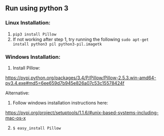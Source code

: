 ## Run using python 3

### Linux Installation:

1. `pip3 install Pillow`
2. If not working after step 1, try running the following
`sudo apt-get install python3 pil python3-pil.imagetk`

### Windows Installation:

1. Install Pillow:

https://pypi.python.org/packages/3.4/P/Pillow/Pillow-2.5.3.win-amd64-py3.4.exe#md5=6ee659d7b945e826a07c53c15578424f

Alternative:

1. Follow windows installation instructions here:

https://pypi.org/project/setuptools/1.1.6/#unix-based-systems-including-mac-os-x

2. `$ easy_install Pillow`


